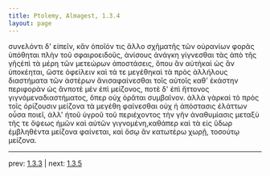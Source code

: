 ```yaml
---
title: Ptolemy, Almagest, 1.3.4
layout: page
---
```


συνελόντι δ' εἰπεῖν, κἂν ὁποῖόν τις ἄλλο σχῆματῆς τῶν οὐρανίων φορᾶς ὑπόθηται πλὴν τοῦ σφαιροειδοῦς, ἀνίσους ἀνάγκη γίγνεσθαι τὰς ἀπὸ τῆς γῆςἐπὶ τὰ μέρη τῶν μετεώρων ἀποστάσεις, ὅπου ἂν αὐτὴκαὶ ὡς ἂν ὑποκέηται, ὥστε ὀφείλειν καὶ τά τε μεγέθηκαὶ τὰ πρὸς ἀλλήλους διαστήματα τῶν ἀστέρων ἄνισαφαίνεσθαι τοῖς αὐτοῖς καθ' ἑκάστην περιφορὰν ὡς ἂνποτὲ μὲν ἐπὶ μείζονος, ποτὲ δ' ἐπὶ ἥττονος γιγνόμεναδιαστήματος, ὅπερ οὐχ ὁρᾶται συμβαῖνον. ἀλλὰ γὰρκαὶ τὸ πρὸς τοῖς ὁρίζουσιν μείζονα τὰ μεγέθη φαίνεσθαι οὐχ ἡ ἀπόστασις ἐλάττων οὖσα ποιεῖ, ἀλλ' ἡτοῦ ὑγροῦ τοῦ περιέχοντος τὴν γῆν ἀναθυμίασις μεταξὺ τῆς τε ὄψεως ἡμῶν καὶ αὐτῶν γιγνομένη,καθάπερ καὶ τὰ εἰς ὕδωρ ἐμβληθέντα μείζονα φαίνεται, καὶ ὅσῳ ἂν κατωτέρω χωρῇ, τοσούτῳ μείζονα.

---

prev: [1.3.3](../1.3.3/) | next: [1.3.5](../1.3.5/)

